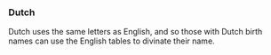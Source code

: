 ### <span id="anchor-8"></span>Dutch

Dutch uses the same letters as English, and so those with Dutch birth
names can use the English tables to divinate their
name. 

